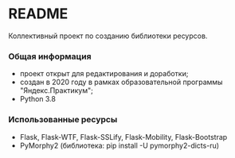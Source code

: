 # README #

Коллективный проект по созданию библиотеки ресурсов.

### Общая информация ###

* проект открыт для редактирования и доработки;
* создан в 2020 году в рамках образовательной программы "Яндекс.Практикум";
* Python 3.8

### Использованные ресурсы ###

* Flask, Flask-WTF, Flask-SSLify, Flask-Mobility, Flask-Bootstrap
* PyMorphy2 (библиотека: pip install -U pymorphy2-dicts-ru)
